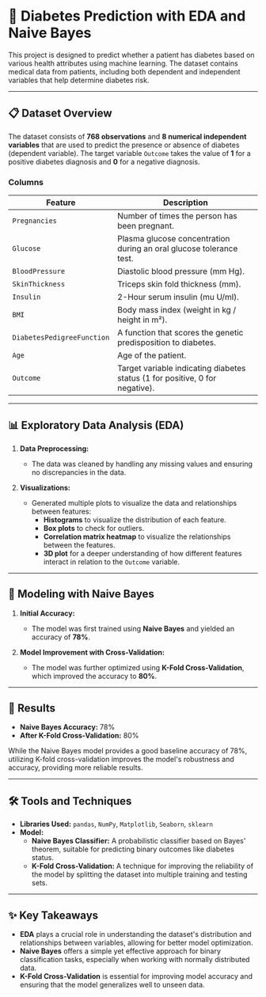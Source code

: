 # 🍩 **Diabetes Prediction with EDA and Naive Bayes**

This project is designed to predict whether a patient has diabetes based on various health attributes using machine learning. The dataset contains medical data from patients, including both dependent and independent variables that help determine diabetes risk.

---

## 📋 **Dataset Overview**  

The dataset consists of **768 observations** and **8 numerical independent variables** that are used to predict the presence or absence of diabetes (dependent variable). The target variable `Outcome` takes the value of **1** for a positive diabetes diagnosis and **0** for a negative diagnosis.

### **Columns**  
| **Feature**               | **Description**                                      |  
|---------------------------|------------------------------------------------------|  
| `Pregnancies`             | Number of times the person has been pregnant.        |  
| `Glucose`                 | Plasma glucose concentration during an oral glucose tolerance test. |  
| `BloodPressure`           | Diastolic blood pressure (mm Hg).                    |  
| `SkinThickness`           | Triceps skin fold thickness (mm).                    |  
| `Insulin`                 | 2-Hour serum insulin (mu U/ml).                      |  
| `BMI`                     | Body mass index (weight in kg / height in m²).       |  
| `DiabetesPedigreeFunction`| A function that scores the genetic predisposition to diabetes. |  
| `Age`                     | Age of the patient.                                  |  
| `Outcome`                 | Target variable indicating diabetes status (1 for positive, 0 for negative). |

---

## 📊 **Exploratory Data Analysis (EDA)**  

1. **Data Preprocessing:**  
   - The data was cleaned by handling any missing values and ensuring no discrepancies in the data.
   
2. **Visualizations:**  
   - Generated multiple plots to visualize the data and relationships between features:  
     - **Histograms** to visualize the distribution of each feature.
     - **Box plots** to check for outliers.
     - **Correlation matrix heatmap** to visualize the relationships between the features.
     - **3D plot** for a deeper understanding of how different features interact in relation to the `Outcome` variable.  

---

## 🧠 **Modeling with Naive Bayes**  

1. **Initial Accuracy:**  
   - The model was first trained using **Naive Bayes** and yielded an accuracy of **78%**.  
   
2. **Model Improvement with Cross-Validation:**  
   - The model was further optimized using **K-Fold Cross-Validation**, which improved the accuracy to **80%**.  

---

## 🎯 **Results**  

- **Naive Bayes Accuracy:** 78%  
- **After K-Fold Cross-Validation:** 80%  

While the Naive Bayes model provides a good baseline accuracy of 78%, utilizing K-fold cross-validation improves the model's robustness and accuracy, providing more reliable results.

---

## 🛠️ **Tools and Techniques**  

- **Libraries Used:** `pandas`, `NumPy`, `Matplotlib`, `Seaborn`, `sklearn`  
- **Model:**  
  - **Naive Bayes Classifier:** A probabilistic classifier based on Bayes' theorem, suitable for predicting binary outcomes like diabetes status.  
  - **K-Fold Cross-Validation:** A technique for improving the reliability of the model by splitting the dataset into multiple training and testing sets.

---

## ✨ **Key Takeaways**  

- **EDA** plays a crucial role in understanding the dataset's distribution and relationships between variables, allowing for better model optimization.
- **Naive Bayes** offers a simple yet effective approach for binary classification tasks, especially when working with normally distributed data.
- **K-Fold Cross-Validation** is essential for improving model accuracy and ensuring that the model generalizes well to unseen data.
